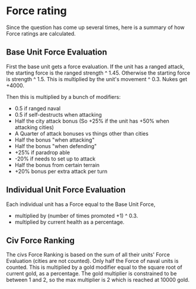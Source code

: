 # Force rating
Since the question has come up several times, here is a summary of how Force ratings are calculated.

## Base Unit Force Evaluation
First the base unit gets a force evaluation.
If the unit has a ranged attack, the starting force is the ranged strength ^ 1.45. Otherwise the starting force is strength ^ 1.5.
This is multiplied by the unit's movement ^ 0.3. Nukes get +4000.

Then this is multiplied by a bunch of modifiers:
* 0.5 if ranged naval
* 0.5 if self-destructs when attacking
* Half the city attack bonus (So +25% if the unit has +50% when attacking cities)
* A Quarter of attack bonuses vs things other than cities
* Half the bonus "when attacking"
* Half the bonus "when defending"
* +25% if paradrop able
* -20% if needs to set up to attack
* Half the bonus from certain terrain
* +20% bonus per extra attack per turn

## Individual Unit Force Evaluation
Each individual unit has a Force equal to the Base Unit Force,
* multiplied by (number of times promoted +1) ^ 0.3.
* multiplied by current health as a percentage.

## Civ Force Ranking
The civs Force Ranking is based on the sum of all their units' Force Evaluation (cities are not counted).
Only half the Force of naval units is counted.
This is multiplied by a gold modifier equal to the square root of current gold, as a percentage.
The gold multiplier is constrained to be between 1 and 2, so the max multiplier is 2 which is reached at 10000 gold.

